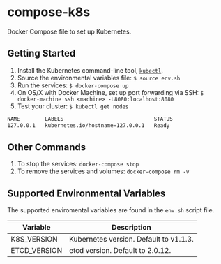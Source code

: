 # compose-k8s

Docker Compose file to set up Kubernetes.

## Getting Started

1. Install the Kubernetes command-line tool, [`kubectl`](http://kubernetes.io/v1.1/docs/user-guide/prereqs.html).
1. Source the environmental variables file: `$ source env.sh`
1. Run the services: `$ docker-compose up`
1. On OS/X with Docker Machine, set up port forwarding via SSH: `$ docker-machine ssh <machine> -L8080:localhost:8080`
1. Test your cluster: `$ kubectl get nodes`

```sh
NAME        LABELS                             STATUS
127.0.0.1   kubernetes.io/hostname=127.0.0.1   Ready
```

## Other Commands

1. To stop the services: `docker-compose stop`
1. To remove the services and volumes: `docker-compose rm -v`

## Supported Environmental Variables

The supported enviromental variables are found in the `env.sh` script file.

Variable     | Description
------------ | -----------
K8S_VERSION  | Kubernetes version. Default to v1.1.3.
ETCD_VERSION | etcd version. Default to 2.0.12.
